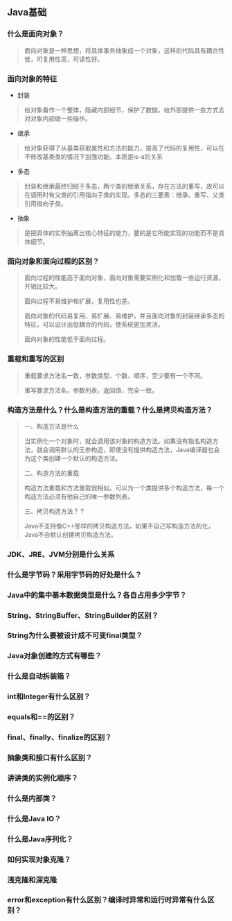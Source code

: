 ## Java基础

### 什么是面向对象？

> 面向对象是一种思想，将具体事务抽象成一个对象，这样的代码具有耦合性低，可复用性高，可读性好。

### 面向对象的特征

- 封装

> 给对象看作一个整体，隐藏内部细节，保护了数据，给外部提供一些方式去对对象内部做一些操作。

- 继承

> 给对象获得了从基类获取属性和方法的能力，提高了代码的复用性，可以在不修改基类类的情况下加强功能。本质是is-a的关系

- 多态

> 封装和继承最终归结于多态，两个类的继承关系，存在方法的重写，故可以在调用时有父类的引用指向子类的实现。多态的三要素：继承、重写、父类引用指向子类。

- 抽象

> 是把具体的实例抽离出核心特征的能力，要的是它所能实现的功能而不是具体细节。

### 面向对象和面向过程的区别？

> 面向过程的性能高于面向对象，面向对象需要实例化和加载一些运行资源，开销比较大。
>
> 面向过程不易维护和扩展，复用性也差。
>
> 面向对象的代码易复用、易扩展、易维护，并且面向对象的封装继承多态的特征，可以设计出低耦合的代码，使系统更加灵活。
>
> 面向对象的性能低于面向过程。

### 重载和重写的区别

> 重载要求方法名一致，参数类型、个数、顺序，至少要有一个不同。
>
> 重写要求方法名，参数列表，返回值，完全一致。

### 构造方法是什么？什么是构造方法的重载？什么是拷贝构造方法？

> 一、构造方法是什么
>
> 当实例化一个对象时，就会调用该对象的构造方法。如果没有指名构造方法，就会调用默认的无参构造，即使没有提供构造方法，Java编译器也会为这个类创建一个默认的构造方法。
>
> 二、构造方法的重载
>
> 构造方法重载和方法重载很相似。可以为一个类提供多个构造方法，每一个构造方法必须有他自己的唯一参数列表。
>
> 三、拷贝构造方法？？
>
> Java不支持像C++那样的拷贝构造方法，如果不自己写构造方法的化，Java不会默认创建拷贝构造方法。

### JDK、JRE、JVM分别是什么关系

### 什么是字节码？采用字节码的好处是什么？

### Java中的集中基本数据类型是什么？各自占用多少字节？

### String、StringBuffer、StringBuilder的区别？

### String为什么要被设计成不可变final类型？

### Java对象创建的方式有哪些？

### 什么是自动拆装箱？

### int和Integer有什么区别？

### equals和==的区别？

### final、finally、finalize的区别？

### 抽象类和接口有什么区别？

### 讲讲类的实例化顺序？

### 什么是内部类？

### 什么是Java IO？

### 什么是Java序列化？

### 如何实现对象克隆？

### 浅克隆和深克隆

### error和exception有什么区别？编译时异常和运行时异常有什么区别？







